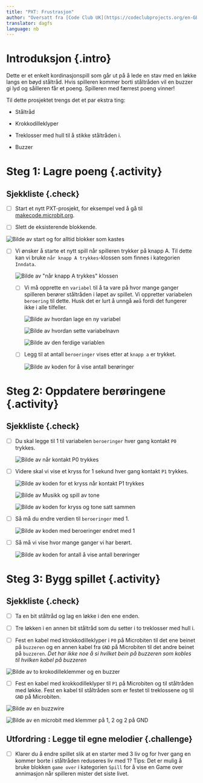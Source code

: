 ```yaml
---
title: "PXT: Frustrasjon"
author: "Oversatt fra [Code Club UK](https://codeclubprojects.org/en-GB/microbit/frustration/)"
translator: dagfs
language: nb
---
```



# Introduksjon {.intro}

Dette er et enkelt kordinasjonspill som går ut på å lede en stav med en løkke
langs en bøyd ståltråd. Hvis spilleren kommer borti ståltråden vil en buzzer gi
lyd og såilleren får et poeng. Spilleren med færrest poeng vinner!

Til dette prosjektet trengs det et par ekstra ting:

- Ståltråd

- Krokkodilleklyper

- Treklosser med hull til å stikke ståltråden i.

- Buzzer


# Steg 1: Lagre poeng {.activity}

## Sjekkliste {.check}

- [ ] Start et nytt PXT-prosjekt, for eksempel ved å gå til
  [makecode.microbit.org](https://makecode.microbit.org/?lang=no).

- [ ] Slett de eksisterende blokkende.

![Bilde av start og for alltid blokker som kastes](slett_standard_blokker.png)

- [ ] Vi ønsker å starte et nytt spill når spilleren trykker på knapp A. Til
  dette kan vi bruke `når knapp A trykkes`-klossen som finnes i kategorien
  `Inndata`.

  ![Bilde av "når knapp A trykkes" klossen](naar_a_trykkes.png)

  - [ ] Vi må opprette en `variabel` til å ta vare på hvor mange ganger
    spilleren berører ståltråden i løpet av spillet. Vi oppretter variabelen
    `beroering` til dette. Husk det er lurt å unngå `æøå` fordi det fungerer
    ikke i alle tilfeller.

    ![Bilde av hvordan lage en ny variabel](lag_variabel_beroeringer.png)

    ![Bilde av hvordan sette variabelnavn](lag_variabel_beroeringer2.png)

    ![Bilde av den ferdige variablen](variabel_beroeringer.png)

  - [ ] Legg til at antall `beroeringer` vises etter at `knapp a` er trykket.

    ![Bilde av koden for å vise antall berøringer](vis_tall_beroeringer.png)


# Steg 2: Oppdatere berøringene {.activity}

## Sjekkliste {.check}

- [ ] Du skal legge til 1 til variabelen `beroeringer` hver gang kontakt `P0`
  trykkes.

  ![Bilde av når kontakt P0 trykkes](kontakt_p0_trykkes.png)

- [ ] Videre skal vi vise et kryss for 1 sekund hver gang kontakt `P1` trykkes.

  ![Bilde av koden for et kryss når kontakt P1 trykkes](pin1_bilde.png)

  ![Bilde av Musikk og spill av tone](pin1_musikk.png)

  ![Bilde av koden for kryss og tone satt sammen](pin1_pause.png)

- [ ] Så må du endre verdien til `beroeringer` med 1.

  ![Bilde av koden med beroeringer endret med 1](endre_beroeringer.png)

- [ ] Så må vi vise hvor mange ganger vi har berørt.

  ![Bilde av koden for antall å vise antall berøringer](vis_beroeringer.png)


# Steg 3: Bygg spillet {.activity}

## Sjekkliste {.check}

- [ ] Ta en bit ståltråd og lag en løkke i den ene enden.

- [ ] Tre løkken i en annen bit ståltråd som du setter i to treklosser med hull
  i.

- [ ] Fest en kabel med ktrokkodilleklyper i `P0` på Microbiten til det ene
  beinet på `buzzeren` og en annen kabel fra `GND` på Microbiten til det andre
  beinet på `buzzeren`. *Det har ikke noe å si hvilket bein på buzzeren som
  kobles til hvilken kabel på buzzeren*

![Bilde av to krokodilleklemmer og en buzzer](buzzer.png)

- [ ] Fest en kabel med krokkodilleklyper til `P1` på Microbiten og til
  ståltråden med løkke. Fest en kabel til ståltråden som er festet til
  treklossene og til `GND` på Microbiten.

![Bilde av en buzzwire](buzzwire.png)

![Bilde av en microbit med klemmer på 1, 2 og 2 på GND](microbit.png)

## Utfordring : Legge til egne melodier {.challenge}

- [ ] Klarer du å endre spillet slik at en starter med 3 liv og for hver gang en
  kommer borte i ståltråden reduseres liv med 1? Tips: Det er mulig å bruke
  blokken `game over` i kategorien `Spill` for å vise en Game over annimasjon
  når spilleren mister det siste livet.
